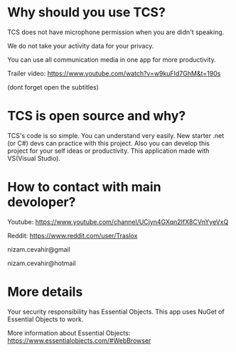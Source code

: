 # Why should you use TCS?

TCS does not have microphone permission when you are didn't speaking.

We do not take your activity data for your privacy.

You can use all communication media in one app for more productivity.

Trailer video: https://www.youtube.com/watch?v=w9kuFId7GhM&t=190s

(dont forget open the subtitles)

# TCS is open source and why?

TCS's code is so simple. You can understand very easily. New starter .net (or C#) devs can practice with this project.
Also you can develop this project for your self ideas or productivity. This application made with VS(Visual Studio).

# How to contact with main devoloper?

Youtube: https://www.youtube.com/channel/UCjyn4GXqn2IfX8CVnYyeVxQ

Reddit: https://www.reddit.com/user/Traslox

nizam.cevahir@gmail

nizam.cevahir@hotmail

# More details
Your security responsibility has Essential Objects. This app uses NuGet of Essential Objects to work.

More information about Essential Objects: https://www.essentialobjects.com/#WebBrowser
